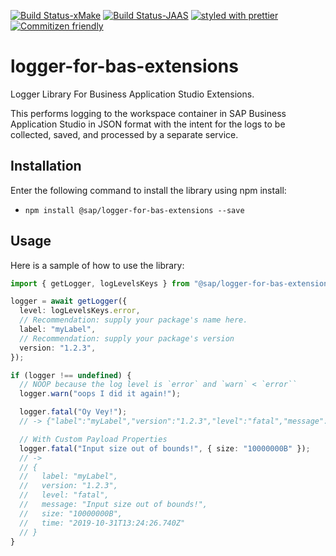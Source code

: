 [![Build Status-xMake](https://prod-build10100.wdf.sap.corp/job/devx-wing/job/devx-wing-bas-node-loggers-SP-REL-linuxx86_64_indirectshipment/badge/icon)](https://prod-build10100.wdf.sap.corp/job/devx-wing/job/devx-wing-bas-node-loggers-SP-REL-linuxx86_64_indirectshipment/)
[![Build Status-JAAS](https://gketheia.jaas-gcp.cloud.sap.corp/view/bas-node-loggers/job/bas-node-loggers_CI/job/master/badge/icon)](https://gketheia.jaas-gcp.cloud.sap.corp/view/bas-node-loggers/job/bas-node-loggers_CI/job/master/)
[![styled with prettier](https://img.shields.io/badge/styled_with-prettier-ff69b4.svg)](https://github.com/prettier/prettier)
[![Commitizen friendly](https://img.shields.io/badge/commitizen-friendly-brightgreen.svg)](http://commitizen.github.io/cz-cli/)

# logger-for-bas-extensions

Logger Library For Business Application Studio Extensions.

This performs logging to the workspace container in SAP Business Application Studio in JSON format
with the intent for the logs to be collected, saved, and processed by a separate service.

## Installation

Enter the following command to install the library using npm install:

- `npm install @sap/logger-for-bas-extensions --save`

## Usage

Here is a sample of how to use the library:

```typescript
import { getLogger, logLevelsKeys } from "@sap/logger-for-bas-extensions";

logger = await getLogger({
  level: logLevelsKeys.error,
  // Recommendation: supply your package's name here.
  label: "myLabel",
  // Recommendation: supply your package's version
  version: "1.2.3",
});

if (logger !== undefined) {
  // NOOP because the log level is `error` and `warn` < `error``
  logger.warn("oops I did it again!");

  logger.fatal("Oy Vey!");
  // -> {"label":"myLabel","version":"1.2.3","level":"fatal","message":"Oy Vey!","time":"2019-10-31T13:24:26.740Z"}

  // With Custom Payload Properties
  logger.fatal("Input size out of bounds!", { size: "10000000B" });
  // ->
  // {
  //   label: "myLabel",
  //   version: "1.2.3",
  //   level: "fatal",
  //   message: "Input size out of bounds!",
  //   size: "10000000B",
  //   time: "2019-10-31T13:24:26.740Z"
  // }
}
```
